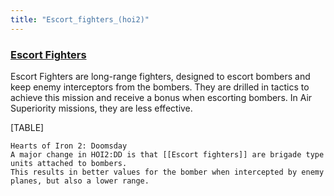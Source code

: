 ```yaml
---
title: "Escort_fighters_(hoi2)"
---
```


###  [Escort Fighters](/Escort_Fighters "Escort Fighters") 

Escort Fighters are long-range fighters, designed to escort bombers and
keep enemy interceptors from the bombers. They are drilled in tactics to
achieve this mission and receive a bonus when escorting bombers. In Air
Superiority missions, they are less effective.

[TABLE]

    Hearts of Iron 2: Doomsday
    A major change in HOI2:DD is that [[Escort fighters]] are brigade type units attached to bombers.
    This results in better values for the bomber when intercepted by enemy planes, but also a lower range.
